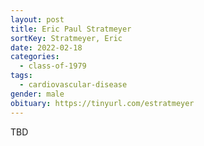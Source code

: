 ```yaml
---
layout: post
title: Eric Paul Stratmeyer
sortKey: Stratmeyer, Eric
date: 2022-02-18
categories:
  - class-of-1979
tags:
  - cardiovascular-disease
gender: male
obituary: https://tinyurl.com/estratmeyer
---
```

TBD